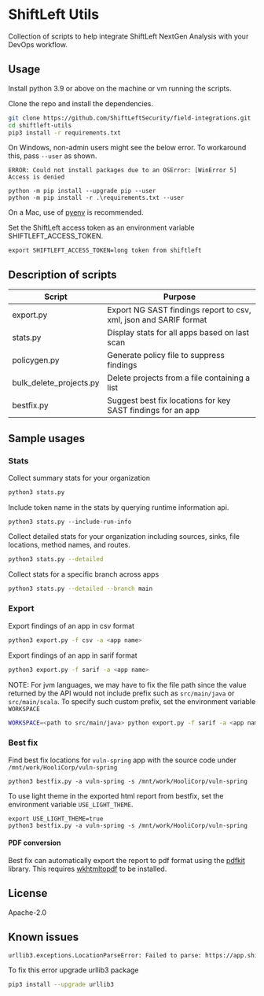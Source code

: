 # ShiftLeft Utils

Collection of scripts to help integrate ShiftLeft NextGen Analysis with your DevOps workflow.

## Usage

Install python 3.9 or above on the machine or vm running the scripts.

Clone the repo and install the dependencies.

```bash
git clone https://github.com/ShiftLeftSecurity/field-integrations.git
cd shiftleft-utils
pip3 install -r requirements.txt
```

On Windows, non-admin users might see the below error. To workaround this, pass `--user` as shown.

`ERROR: Could not install packages due to an OSError: [WinError 5] Access is denied`

```
python -m pip install --upgrade pip --user
python -m pip install -r .\requirements.txt --user
```

On a Mac, use of [pyenv](https://github.com/pyenv/pyenv) is recommended.

Set the ShiftLeft access token as an environment variable SHIFTLEFT_ACCESS_TOKEN.

```
export SHIFTLEFT_ACCESS_TOKEN=long token from shiftleft
```

## Description of scripts

| Script                  | Purpose                                                           |
| ----------------------- | ----------------------------------------------------------------- |
| export.py               | Export NG SAST findings report to csv, xml, json and SARIF format |
| stats.py                | Display stats for all apps based on last scan                     |
| policygen.py            | Generate policy file to suppress findings                         |
| bulk_delete_projects.py | Delete projects from a file containing a list                     |
| bestfix.py              | Suggest best fix locations for key SAST findings for an app       |

## Sample usages

### Stats

Collect summary stats for your organization

```bash
python3 stats.py
```

Include token name in the stats by querying runtime information api.

```
python3 stats.py --include-run-info
```

Collect detailed stats for your organization including sources, sinks, file locations, method names, and routes.

```bash
python3 stats.py --detailed
```

Collect stats for a specific branch across apps

```bash
python3 stats.py --detailed --branch main
```

### Export

Export findings of an app in csv format

```bash
python3 export.py -f csv -a <app name>
```

Export findings of an app in sarif format

```bash
python3 export.py -f sarif -a <app name>
```

NOTE: For jvm languages, we may have to fix the file path since the value returned by the API would not include prefix such as `src/main/java` or `src/main/scala`. To specify such custom prefix, set the environment variable `WORKSPACE`

```bash
WORKSPACE=<path to src/main/java> python export.py -f sarif -a <app name>
```

### Best fix

Find best fix locations for `vuln-spring` app with the source code under `/mnt/work/HooliCorp/vuln-spring`

```
python3 bestfix.py -a vuln-spring -s /mnt/work/HooliCorp/vuln-spring
```

To use light theme in the exported html report from bestfix, set the environment variable `USE_LIGHT_THEME`.

```
export USE_LIGHT_THEME=true
python3 bestfix.py -a vuln-spring -s /mnt/work/HooliCorp/vuln-spring
```

#### PDF conversion

Best fix can automatically export the report to pdf format using the [pdfkit](https://pypi.org/project/pdfkit/) library. This requires [wkhtmltopdf](https://wkhtmltopdf.org/downloads.html) to be installed.

## License

Apache-2.0

## Known issues

```bash
urllib3.exceptions.LocationParseError: Failed to parse: https://app.shiftleft.io/api/v4/orgs/
```

To fix this error upgrade urllib3 package

```bash
pip3 install --upgrade urllib3
```
